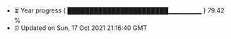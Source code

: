 - ⏳ Year progress { ███████████████████████▁▁▁▁▁▁▁ } 79.42 %
- ⏰ Updated on Sun, 17 Oct 2021 21:16:40 GMT

